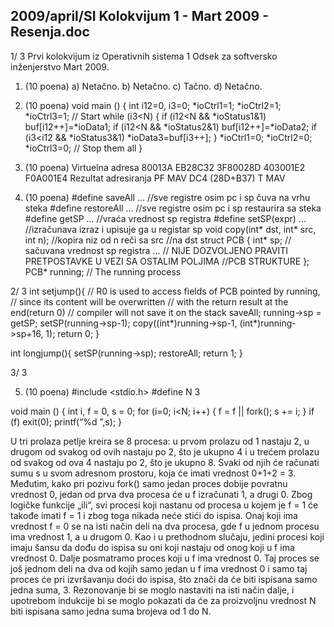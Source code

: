 2009/april/SI Kolokvijum 1 - Mart 2009 - Resenja.doc
--------------------------------------------------------------------------------


1/  3
Prvi kolokvijum iz Operativnih sistema 1
Odsek za softversko inženjerstvo
Mart 2009.
1. (10 poena)
a) Netačno. b) Netačno. c) Tačno. d) Netačno.

2. (10 poena)
void main () {
  int i12=0, i3=0;
  *ioCtrl1=1; *ioCtrl2=1; *ioCtrl3=1;  // Start
  while (i3<N) {
    if (i12<N && *ioStatus1&1) buf[i12++]=*ioData1;
    if (i12<N && *ioStatus2&1) buf[i12++]=*ioData2;
    if (i3<i12 && *ioStatus3&1) *ioData3=buf[i3++];
  }
  *ioCtrl1=0; *ioCtrl2=0;  *ioCtrl3=0; // Stop them all
}
3. (10 poena)
Virtuelna
adresa
80013A EB28C32 3F80028D 403001E2 F0A001E4
Rezultat
adresiranja
PF MAV DC4
(28D+B37)
T MAV

4. (10 poena)
#define saveAll ... //sve registre osim pc i sp čuva na vrhu steka
#define restoreAll ... //sve registre osim pc i sp restaurira sa steka
#define getSP ... //vraća vrednost sp registra
#define setSP(expr) ... //izračunava izraz i upisuje ga u registar sp
void copy(int* dst, int* src, int n); //kopira niz od n reči sa src
                                      //na dst
struct PCB {
  int* sp; // sačuvana vrednost sp registra
  ...     // NIJE DOZVOLJENO PRAVITI PRETPOSTAVKE U VEZI SA OSTALIM POLJIMA
          //PCB STRUKTURE
};
PCB* running; // The running process

2/  3
int setjump(){ // R0 is used to access fields of PCB pointed by running,
// since its content will be overwritten
// with the return result at the end(return 0)
// compiler will not save it on the stack
  saveAll;
  running->sp = getSP;
  setSP(running->sp-1);
  copy((int*)running->sp-1, (int*)running->sp+16, 1);
  return 0;
}

int longjump(){
  setSP(running->sp);
  restoreAll;
  return 1;
}

3/  3

5. (10 poena)
#include <stdio.h>
#define N 3

void main () {
  int i, f = 0, s = 0;
  for (i=0; i<N; i++) {
    f = f || fork();
    s += i;
  }
  if (f) exit(0);
  printf(“%d ”,s);
}

U tri prolaza petlje kreira se 8 procesa: u prvom prolazu od 1 nastaju 2, u drugom od
svakog od ovih nastaju po 2, što je ukupno 4 i u trećem prolazu od svakog od ova 4 nastaju po
2, što je ukupno 8. Svaki od njih će računati sumu s u svom adresnom prostoru, koja će imati
vrednost 0+1+2 = 3.
Međutim, kako pri pozivu
fork() samo jedan proces dobije povratnu vrednost 0,
jedan  od  prva  dva  procesa  će  u  f  izračunati  1,  a  drugi  0.  Zbog  logičke  funkcije  „ili“,  svi
procesi koji nastanu od procesa u kojem je f = 1 će takođe imati f = 1 i zbog toga nikada neće
stići do ispisa. Onaj koji ima vrednost f = 0 se na isti način deli na dva procesa, gde f u
jednom procesu ima vrednost 1, a u drugom 0. Kao i u prethodnom slučaju, jedini procesi koji
imaju šansu da dođu do ispisa su oni koji nastaju od onog koji u f ima vrednost 0. Dalje
posmatramo proces koji u f ima vrednost 0. Taj proces se još jednom deli na dva od kojih
samo jedan u f ima vrednost 0 i samo taj proces će pri izvršavanju doći do ispisa, što znači da
će biti ispisana samo jedna suma, 3.
Rezonovanje bi se moglo nastaviti na isti način dalje, i upotrebom indukcije bi se
moglo pokazati da će za proizvoljnu vrednost N biti ispisana samo jedna suma brojeva od 1
do N.
